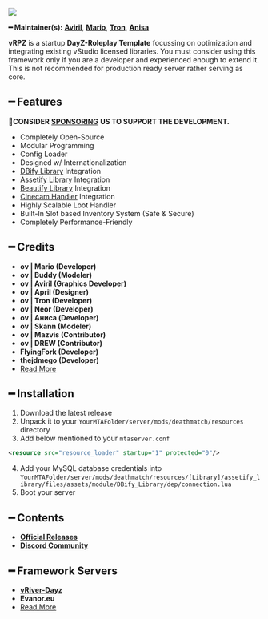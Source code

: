 ![](https://cdn.discordapp.com/attachments/867657575725269003/907028708823539712/vStudio.png)

**━ Maintainer(s):** [**Aviril**](https://github.com/Aviril), [**Mario**](https://github.com/OvileAmriam), [**Tron**](https://github.com/OvileAmriam), [**Anisa**](https://github.com/Anisa-Nur)

**vRPZ** is a startup **DayZ-Roleplay Template** focussing on optimization and integrating existing vStudio licensed libraries. You must consider using this framework only if you are a developer and experienced enough to extend it. This is not recommended for production ready server rather serving as core.

## ━ Features

💎**CONSIDER** [**SPONSORING**](https://ko-fi.com/ovStudio) **US TO SUPPORT THE DEVELOPMENT.**

* Completely Open-Source
* Modular Programming
* Config Loader
* Designed w/ Internationalization
* [DBify Library](https://github.com/ov-sa/DBify-Library) Integration
* [Assetify Library](https://github.com/ov-sa/Assetify-Library) Integration
* [Beautify Library](https://github.com/ov-sa/Beautify-Library) Integration
* [Cinecam Handler](https://github.com/ov-sa/MTA-Cinecam_Handler) Integration
* Highly Scalable Loot Handler
* Built-In Slot based Inventory System (Safe & Secure)
* Completely Performance-Friendly

## ━ Credits

* **ov | Mario (Developer)**
* **ov | Buddy (Modeler)**
* **ov | Aviril (Graphics Developer)**
* **ov | April (Designer)**
* **ov | Tron (Developer)**
* **ov | Neor (Developer)**
* **ov | Аниса (Developer)**
* **ov | Skann (Modeler)**
* **ov | Mazvis (Contributor)**
* **ov | DREW (Contributor)**
* **FlyingFork (Developer)**
* **thejdmego (Developer)**
* [Read More](credits.md)

## ━ Installation

1. Download the latest release
2. Unpack it to your `YourMTAFolder/server/mods/deathmatch/resources` directory
3. Add below mentioned to your `mtaserver.conf` 
```xml
<resource src="resource_loader" startup="1" protected="0"/>
```
4. Add your MySQL database credentials into `YourMTAFolder/server/mods/deathmatch/resources/[Library]/assetify_library/files/assets/module/DBify_Library/dep/connection.lua`
5. Boot your server

## ━ Contents

* [**Official Releases**](./)
* [**Discord Community**](http://discord.gg/sVCnxPW)

## ━ Framework Servers

* [**vRiver-Dayz**](https://discord.gg/vPGW7QPFWX)
* **Evanor.eu**
* [Read More](servers.md)
